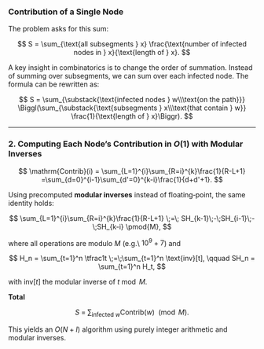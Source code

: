 ### Contribution of a Single Node

The problem asks for this sum:

$$
S = \sum_{\text{all subsegments } x} \frac{\text{number of infected nodes in } x}{\text{length of } x}.
$$

A key insight in combinatorics is to change the order of summation. Instead of summing over subsegments, we can sum over each infected node. The formula can be rewritten as:

$$
S = \sum_{\substack{\text{infected nodes } w\\\text{on the path}}}
      \Biggl(\sum_{\substack{\text{subsegments } x\\\text{that contain } w}}
             \frac{1}{\text{length of } x}\Biggr).
$$

---

### 2. Computing Each Node’s Contribution in $O(1)$ with Modular Inverses

$$
\mathrm{Contrib}(i)
= \sum_{L=1}^{i}\sum_{R=i}^{k}\frac{1}{R-L+1}
=\sum_{d=0}^{i-1}\sum_{d'=0}^{k-i}\frac{1}{d+d'+1}.
$$

Using precomputed **modular inverses** instead of floating‐point, the same identity holds:

$$
\sum_{L=1}^{i}\sum_{R=i}^{k}\frac{1}{R-L+1}
\;=\;
SH_{k-1}\;-\;SH_{i-1}\;-\;SH_{k-i}
\pmod{M},
$$

where all operations are modulo $M$ (e.g.\ $10^9+7$) and

$$
H_n = \sum_{t=1}^n \tfrac1t \;=\;\sum_{t=1}^n \text{inv}[t],
\qquad
SH_n = \sum_{t=1}^n H_t,
$$

with $\text{inv}[t]$ the modular inverse of $t \bmod M$.


**Total**

   $$
     S \;=\;\sum_{\text{infected }w}\mathrm{Contrib}(w)\;\pmod{M}.
   $$

This yields an $O(N + I)$ algorithm using purely integer arithmetic and modular inverses.
